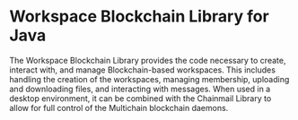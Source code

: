 # Workspace Blockchain Library for Java

The Workspace Blockchain Library provides the code necessary to create, interact with, and manage Blockchain-based workspaces. This includes handling the creation of the workspaces, managing membership, uploading and downloading files, and interacting with messages.  When used in a desktop environment, it can be combined with the Chainmail Library to allow for full control of the Multichain blockchain daemons.